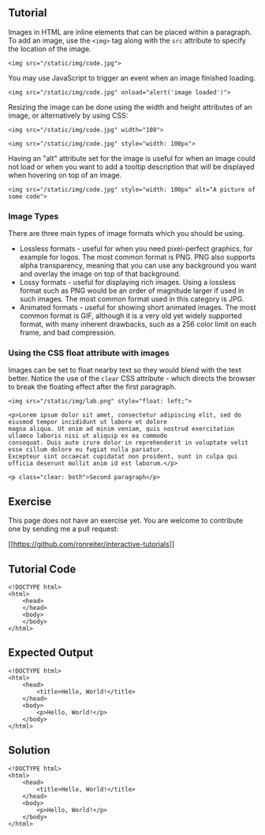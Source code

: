 Tutorial
--------

Images in HTML are inline elements that can be placed within a paragraph. To add an image, use the `<img>` tag 
along with the `src` attribute to specify the location of the image.

    <img src="/static/img/code.jpg">

You may use JavaScript to trigger an event when an image finished loading. 
 
    <img src="/static/img/code.jpg" onload="alert('image loaded')">

Resizing the image can be done using the width and height attributes of an image, or alternatively by using CSS:

    <img src="/static/img/code.jpg" width="100">
    
    <img src="/static/img/code.jpg" style="width: 100px">

Having an "alt" attribute set for the image is useful for when an image could not load or when you want to
add a tooltip description that will be displayed when hovering on top of an image.

    <img src="/static/img/code.jpg" style="width: 100px" alt="A picture of some code">

### Image Types

There are three main types of image formats which you should be using.

* Lossless formats - useful for when you need pixel-perfect graphics, for example for logos. 
The most common format is PNG. PNG also supports alpha transparency, meaning that you can use any background you want
and overlay the image on top of that background.
* Lossy formats - useful for displaying rich images. Using a lossless format such as PNG would be an order 
of magnitude larger if used in such images. The most common format used in this category is JPG.  
* Animated formats - useful for showing short animated images. The most common format is GIF, although it is a very old
yet widely supported format, with many inherent drawbacks, such as a 256 color limit on each frame, and bad compression.

### Using the CSS float attribute with images
 
Images can be set to float nearby text so they would blend with the text better. Notice the use of the `clear` CSS
attribute - which directs the browser to break the floating effect after the first paragraph.

    <img src="/static/img/lab.png" style="float: left;">
    
    <p>Lorem ipsum dolor sit amet, consectetur adipiscing elit, sed do eiusmod tempor incididunt ut labore et dolore 
    magna aliqua. Ut enim ad minim veniam, quis nostrud exercitation ullamco laboris nisi ut aliquip ex ea commodo 
    consequat. Duis aute irure dolor in reprehenderit in voluptate velit esse cillum dolore eu fugiat nulla pariatur. 
    Excepteur sint occaecat cupidatat non proident, sunt in culpa qui officia deserunt mollit anim id est laborum.</p> 

    <p class="clear: both">Second paragraph</p>

Exercise
--------

This page does not have an exercise yet. You are welcome to contribute one by sending me a pull request:

[[https://github.com/ronreiter/interactive-tutorials]]

Tutorial Code
-------------

    <!DOCTYPE html>
    <html>
        <head>
        </head>
        <body>
        </body>
    </html>
    
Expected Output
---------------

    <!DOCTYPE html>
    <html>
        <head>
            <title>Hello, World!</title>
        </head>
        <body>
            <p>Hello, World!</p>
        </body>
    </html>

Solution
--------

    <!DOCTYPE html>
    <html>
        <head>
            <title>Hello, World!</title>
        </head>
        <body>
            <p>Hello, World!</p>
        </body>
    </html>

